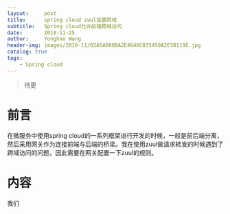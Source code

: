 ```yaml
---
layout:     post
title:      spring cloud zuul设置跨域
subtitle:   Spring cloud允许前端跨域访问
date:       2018-11-25
author:     Yonghao Wang
header-img: images/2018-11/02A5A000BA2E4646CB35450A2E5B119E.jpg
catalog: true
tags:
    - Spring cloud
---
```


> 待更

# 前言
在微服务中使用spring cloud的一系列框架进行开发的时候，一般是前后端分离，然后采用网关作为连接前端与后端的桥梁。我在使用zuul做请求转发的时候遇到了跨域访问的问题，因此需要在网关配置一下zuul的规则。

# 内容
我们


